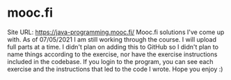# mooc.fi
Site URL: https://java-programming.mooc.fi/
Mooc.fi solutions I've come up with.  As of 07/05/2021 I am still working through the course.  I will upload full parts at a time.
I didn't plan on adding this to GitHub so I didn't plan to name things according to the exercise, nor have the exercise instructions included in the codebase.
If you login to the program, you can see each exercise and the instructions that led to the code I wrote.  Hope you enjoy :)






